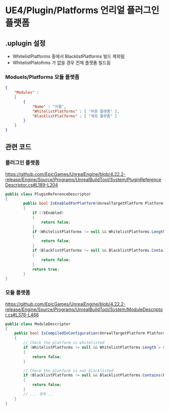 # UE4/Plugin/Platforms 언리얼 플러그인 플랫폼

## .uplugin 설정

* WhitelistPlatforms 중에서 BlacklistPlatforms 빌드 제외됨
* WhitelistPlatofrms 가 없을 경우 전체 플랫폼 빌드됨

### Moduels/Platforms 모듈 플랫폼

```json
{
	"Modules" :
	[
		{
			"Name" : "이름",
			"WhitelistPlatforms" : [ "허용 플랫폼" ],
			"BlacklistPlatforms" : [ "제외 플랫폼" ]
		}
	]
}
```

## 관련 코드

### 플러그인 플랫폼

<https://github.com/EpicGames/UnrealEngine/blob/4.22.2-release/Engine/Source/Programs/UnrealBuildTool/System/PluginReferenceDescriptor.cs#L189-L204>

```cs
public class PluginReferenceDescriptor
{
		public bool IsEnabledForPlatform(UnrealTargetPlatform Platform)
		{
			if (!bEnabled)
			{
				return false;
			}
			if (WhitelistPlatforms != null && WhitelistPlatforms.Length > 0 && !WhitelistPlatforms.Contains(Platform))
			{
				return false;
			}
			if (BlacklistPlatforms != null && BlacklistPlatforms.Contains(Platform))
			{
				return false;
			}
			return true;
		}
}
```

### 모듈 플랫폼

<https://github.com/EpicGames/UnrealEngine/blob/4.22.2-release/Engine/Source/Programs/UnrealBuildTool/System/ModuleDescriptor.cs#L376-L466>

```cs
public class ModuleDescriptor
{
	public bool IsCompiledInConfiguration(UnrealTargetPlatform Platform, UnrealTargetConfiguration TargetConfiguration, string TargetName, TargetType TargetType, bool bBuildDeveloperTools, bool bBuildEditor, bool bBuildRequiresCookedData)
	{
		// Check the platform is whitelisted
		if (WhitelistPlatforms != null && WhitelistPlatforms.Length > 0 && !WhitelistPlatforms.Contains(Platform))
		{
			return false;
		}

		// Check the platform is not blacklisted
		if (BlacklistPlatforms != null && BlacklistPlatforms.Contains(Platform))
		{
			return false;
		}
		// ... 후략 ...
	}
}
```

